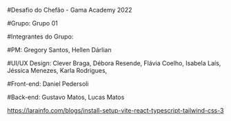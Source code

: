 #Desafio do Chefão - Gama Academy 2022

#Grupo: Grupo 01

#Integrantes do Grupo:

#PM:
Gregory Santos, 
Hellen Dárlian

#UI/UX Design:
Clever Braga, 
Débora Resende, 
Flávia Coelho, 
Isabela Laís, 
Jéssica Menezes, 
Karla Rodrigues, 

#Front-end:
Daniel Pedersoli

#Back-end:
Gustavo Matos, 
Lucas Matos

https://larainfo.com/blogs/install-setup-vite-react-typescript-tailwind-css-3